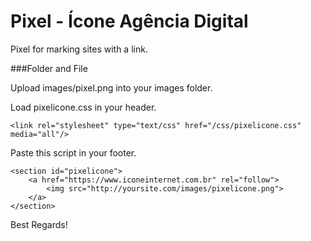# Pixel - Ícone Agência Digital

Pixel for marking sites with a link.

###Folder and File

Upload images/pixel.png into your images folder.

Load pixelicone.css in your header.
```
<link rel="stylesheet" type="text/css" href="/css/pixelicone.css" media="all"/>
```

Paste this script in your footer.

```
<section id="pixelicone">
	<a href="https://www.iconeinternet.com.br" rel="follow">
		<img src="http://yoursite.com/images/pixelicone.png">
	</a>
</section>
```
Best Regards!
